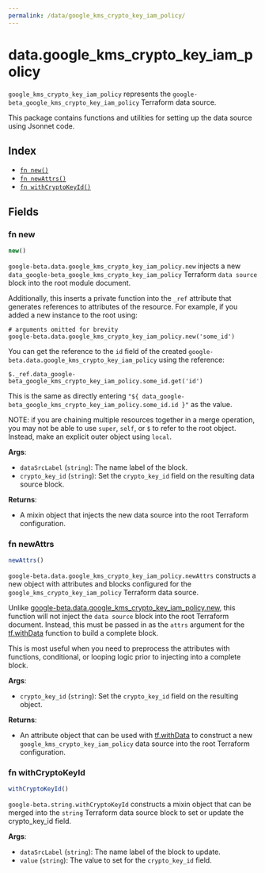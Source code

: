 ```yaml
---
permalink: /data/google_kms_crypto_key_iam_policy/
---
```


# data.google_kms_crypto_key_iam_policy

`google_kms_crypto_key_iam_policy` represents the `google-beta_google_kms_crypto_key_iam_policy` Terraform data source.



This package contains functions and utilities for setting up the data source using Jsonnet code.


## Index

* [`fn new()`](#fn-new)
* [`fn newAttrs()`](#fn-newattrs)
* [`fn withCryptoKeyId()`](#fn-withcryptokeyid)

## Fields

### fn new

```ts
new()
```


`google-beta.data.google_kms_crypto_key_iam_policy.new` injects a new `data_google-beta_google_kms_crypto_key_iam_policy` Terraform `data source`
block into the root module document.

Additionally, this inserts a private function into the `_ref` attribute that generates references to attributes of the
resource. For example, if you added a new instance to the root using:

    # arguments omitted for brevity
    google-beta.data.google_kms_crypto_key_iam_policy.new('some_id')

You can get the reference to the `id` field of the created `google-beta.data.google_kms_crypto_key_iam_policy` using the reference:

    $._ref.data_google-beta_google_kms_crypto_key_iam_policy.some_id.get('id')

This is the same as directly entering `"${ data_google-beta_google_kms_crypto_key_iam_policy.some_id.id }"` as the value.

NOTE: if you are chaining multiple resources together in a merge operation, you may not be able to use `super`, `self`,
or `$` to refer to the root object. Instead, make an explicit outer object using `local`.

**Args**:
  - `dataSrcLabel` (`string`): The name label of the block.
  - `crypto_key_id` (`string`): Set the `crypto_key_id` field on the resulting data source block.

**Returns**:
- A mixin object that injects the new data source into the root Terraform configuration.


### fn newAttrs

```ts
newAttrs()
```


`google-beta.data.google_kms_crypto_key_iam_policy.newAttrs` constructs a new object with attributes and blocks configured for the `google_kms_crypto_key_iam_policy`
Terraform data source.

Unlike [google-beta.data.google_kms_crypto_key_iam_policy.new](#fn-new), this function will not inject the `data source`
block into the root Terraform document. Instead, this must be passed in as the `attrs` argument for the
[tf.withData](https://github.com/tf-libsonnet/core/tree/main/docs#fn-withdata) function to build a complete block.

This is most useful when you need to preprocess the attributes with functions, conditional, or looping logic prior to
injecting into a complete block.

**Args**:
  - `crypto_key_id` (`string`): Set the `crypto_key_id` field on the resulting object.

**Returns**:
  - An attribute object that can be used with [tf.withData](https://github.com/tf-libsonnet/core/tree/main/docs#fn-withdata) to construct a new `google_kms_crypto_key_iam_policy` data source into the root Terraform configuration.


### fn withCryptoKeyId

```ts
withCryptoKeyId()
```

`google-beta.string.withCryptoKeyId` constructs a mixin object that can be merged into the `string`
Terraform data source block to set or update the crypto_key_id field.



**Args**:
  - `dataSrcLabel` (`string`): The name label of the block to update.
  - `value` (`string`): The value to set for the `crypto_key_id` field.
